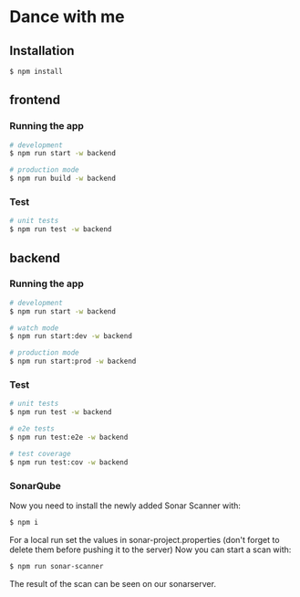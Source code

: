 # Dance with me

## Installation

```bash
$ npm install
```

## frontend

### Running the app

```bash
# development
$ npm run start -w backend

# production mode
$ npm run build -w backend
```

### Test

```bash
# unit tests
$ npm run test -w backend
```

## backend

### Running the app

```bash
# development
$ npm run start -w backend

# watch mode
$ npm run start:dev -w backend

# production mode
$ npm run start:prod -w backend
```

### Test

```bash
# unit tests
$ npm run test -w backend

# e2e tests
$ npm run test:e2e -w backend

# test coverage
$ npm run test:cov -w backend
```


### SonarQube
Now you need to install the newly added Sonar Scanner with:
```bash
$ npm i
```
For a local run set the values in sonar-project.properties (don't forget to delete them before pushing it to the server)
Now you can start a scan with: 
```bash
$ npm run sonar-scanner
```

The result of the scan can be seen on our sonarserver.





